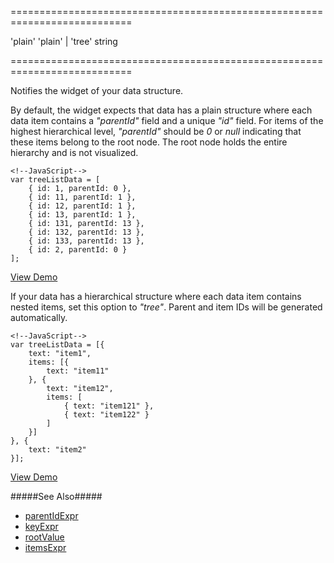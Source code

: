 <!--**
/*-------------------------------------------
    Auto-generated file. Do not modify.
-------------------------------------------

**-->
===========================================================================
<!--default-->'plain'<!--/default-->
<!--acceptValues-->'plain' | 'tree'<!--/acceptValues-->
<!--type-->string<!--/type-->
===========================================================================

<!--shortDescription-->
Notifies the widget of your data structure.
<!--/shortDescription-->

<!--fullDescription-->
By default, the widget expects that data has a plain structure where each data item contains a *"parentId"* field and a unique *"id"* field. For items of the highest hierarchical level, *"parentId"* should be *0* or *null* indicating that these items belong to the root node. The root node holds the entire hierarchy and is not visualized.

    <!--JavaScript-->
    var treeListData = [
        { id: 1, parentId: 0 },
        { id: 11, parentId: 1 },
        { id: 12, parentId: 1 },
        { id: 13, parentId: 1 },
        { id: 131, parentId: 13 },
        { id: 132, parentId: 13 },
        { id: 133, parentId: 13 },
        { id: 2, parentId: 0 }
    ];

<a href="https://js.devexpress.com/Demos/WidgetsGallery/Demo/Tree_List/LocalDataFlatStructure/jQuery/Light/" class="button orange small fix-width-155" style="margin-right: 20px;" target="_blank">View Demo</a>

If your data has a hierarchical structure where each data item contains nested items, set this option to *"tree"*. Parent and item IDs will be generated automatically.

    <!--JavaScript-->
    var treeListData = [{
        text: "item1",
        items: [{ 
            text: "item11" 
        }, { 
            text: "item12",
            items: [
                { text: "item121" }, 
                { text: "item122" }
            ]
        }]
    }, { 
        text: "item2" 
    }];

<a href="https://js.devexpress.com/Demos/WidgetsGallery/Demo/Tree_List/LocalDataHierarchicalStructure/jQuery/Light/" class="button orange small fix-width-155" style="margin-right: 20px;" target="_blank">View Demo</a>

#####See Also#####
- [parentIdExpr](/Documentation/ApiReference/UI_Widgets/dxTreeList/Configuration/#itemsExpr)
- [keyExpr](/Documentation/ApiReference/UI_Widgets/dxTreeList/Configuration/#keyExpr)
- [rootValue](/Documentation/ApiReference/UI_Widgets/dxTreeList/Configuration/#rootValue)
- [itemsExpr](/Documentation/ApiReference/UI_Widgets/dxTreeList/Configuration/#itemsExpr)
<!--/fullDescription-->
